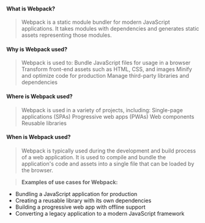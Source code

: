 
#### What is Webpack?
> Webpack is a static module bundler for modern JavaScript applications. It takes modules with dependencies and generates static assets representing those modules.

#### Why is Webpack used?
> Webpack is used to:
> Bundle JavaScript files for usage in a browser
> Transform front-end assets such as HTML, CSS, and images
> Minify and optimize code for production
> Manage third-party libraries and dependencies

#### Where is Webpack used?
> Webpack is used in a variety of projects, including:
> Single-page applications (SPAs)
> Progressive web apps (PWAs)
> Web components
> Reusable libraries

#### When is Webpack used?

> Webpack is typically used during the development and build process of a web application. It is used to compile and bundle the application's code and assets into a single file that can be loaded by the browser.

> **Examples of use cases for Webpack:**

 - Bundling a JavaScript application for production
 - Creating a reusable library with its own dependencies
 - Building a progressive web app with offline support
 - Converting a legacy application to a modern JavaScript framework
